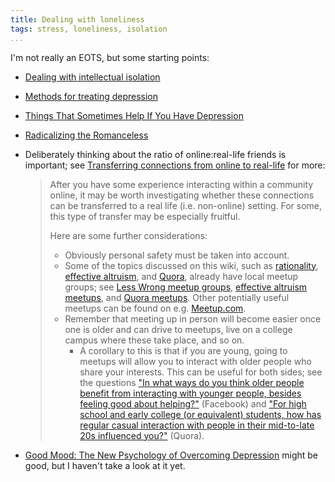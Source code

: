 ```yaml
---
title: Dealing with loneliness
tags: stress, loneliness, isolation
...
```




I'm not really an EOTS, but some starting points:

- [Dealing with intellectual isolation](http://info.cognitomentoring.org/wiki/Dealing_with_intellectual_isolation)

- [Methods for treating depression](http://cognitomentoring.org/blog/methods-for-treating-depression/)

- [Things That Sometimes Help If You Have Depression](http://slatestarcodex.com/2014/06/16/things-that-sometimes-help-if-youre-depressed/)

- [Radicalizing the Romanceless](http://slatestarcodex.com/2014/08/31/radicalizing-the-romanceless/)

- Deliberately thinking about the ratio of online:real-life friends is important; see [Transferring connections from online to real-life](http://info.cognitomentoring.org/wiki/Transferring_connections_from_online_to_real-life) for more:

    > After you have some experience interacting within a community online, it
    > may be worth investigating whether these connections can be transferred
    > to a real life (i.e. non-online) setting. For some, this type of
    > transfer may be especially fruitful.
    > 
    > Here are some further considerations:
    > 
    > -   Obviously personal safety must be taken into account.
    > -   Some of the topics discussed on this wiki, such as
    >     [rationality](Rationality_learning_resources "wikilink"), [effective
    >     altruism](Effective_altruism "wikilink"), and
    >     [Quora](Quora "wikilink"), already have local meetup groups; see
    >     [Less Wrong meetup
    >     groups](http://wiki.lesswrong.com/wiki/Less_Wrong_meetup_groups),
    >     [effective altruism
    >     meetups](http://effective-altruism.com/meetups/), and [Quora
    >     meetups](https://www.quora.com/Quora-Meetups). Other potentially
    >     useful meetups can be found on e.g.
    >     [Meetup.com](http://www.meetup.com/).
    > -   Remember that meeting up in person will become easier once one is
    >     older and can drive to meetups, live on a college campus where these
    >     take place, and so on.
    >     -   A corollary to this is that if you are young, going to meetups
    >         will allow you to interact with older people who share your
    >         interests. This can be useful for both sides; see the questions
    >         ["In what ways do you think older people benefit from
    >         interacting with younger people, besides feeling good about
    >         helping?"](https://www.facebook.com/riceissa/posts/1475882736024012)
    >         (Facebook) and ["For high school and early college (or
    >         equivalent) students, how has regular casual interaction with
    >         people in their mid-to-late 20s influenced
    >         you?"](https://www.quora.com/For-high-school-and-early-college-or-equivalent-students-how-has-regular-casual-interaction-with-people-in-their-mid-to-late-20s-influenced-you)
    >         (Quora).

- [Good Mood: The New Psychology of Overcoming Depression](http://www.juliansimon.com/writings/Good_Mood/) might be good, but I haven't take a look at it yet.
